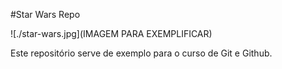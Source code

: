 #Star Wars Repo

![./star-wars.jpg](IMAGEM PARA EXEMPLIFICAR)

Este repositório serve de exemplo para o curso de Git e Github.